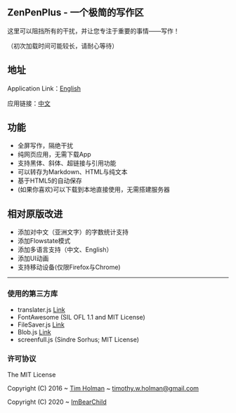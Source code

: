## ZenPenPlus - 一个极简的写作区

这里可以阻挡所有的干扰，并让您专注于重要的事情——写作！

（初次加载时间可能较长，请耐心等待）

## 地址

Application Link：[English](https://imbearchild.github.io/ZenPenPlus/index.html?lang=en) 

应用链接：[中文](https://imbearchild.github.io/ZenPenPlus/index.html?lang=cn) 

## 功能

* 全屏写作，隔绝干扰
* 纯网页应用，无需下载App
* 支持黑体、斜体、超链接与引用功能
* 可以转存为Markdown、HTML与纯文本
* 基于HTML5的自动保存
* (如果你喜欢)可以下载到本地直接使用，无需搭建服务器

## 相对原版改进 

* 添加对中文（亚洲文字）的字数统计支持
* 添加Flowstate模式
* 添加多语言支持（中文、English）
* 添加UI动画
* 支持移动设备(仅限Firefox与Chrome)

---------

### 使用的第三方库

* translater.js [Link](https://github.com/jaywcjlove/translater.js)
* FontAwesome (SIL OFL 1.1 and MIT License)
* FileSaver.js [Link](http://purl.eligrey.com/github/FileSaver.js/blob/master/FileSaver.js)
* Blob.js [Link](http://purl.eligrey.com/github/Blob.js/blob/master/Blob.js)
* screenfull.js (Sindre Sorhus; MIT License)


### 许可协议

The MIT License

Copyright (C) 2016 ~ [Tim Holman](http://tholman.com) ~ timothy.w.holman@gmail.com

Copyright (C) 2020 ~ [ImBearChild](https://github.com/ImBearChild/) 
